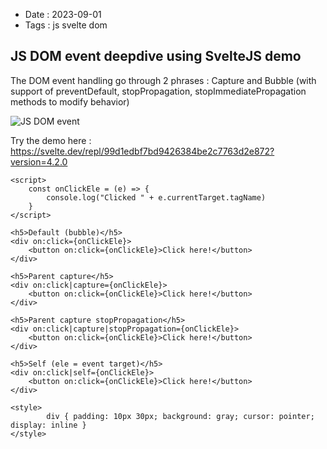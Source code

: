 - Date : 2023-09-01
- Tags : js svelte dom

## JS DOM event deepdive using SvelteJS demo

The DOM event handling go through 2 phrases : Capture and Bubble (with support of preventDefault, stopPropagation, stopImmediatePropagation methods to modify behavior)

![JS DOM event](https://user-images.githubusercontent.com/4528223/264920890-13fa04c5-a1ca-4e56-bdf4-1b0f1f234c47.png)

Try the demo here : https://svelte.dev/repl/99d1edbf7bd9426384be2c7763d2e872?version=4.2.0

```
<script>
	const onClickEle = (e) => {
		console.log("Clicked " + e.currentTarget.tagName)
	}
</script>

<h5>Default (bubble)</h5>
<div on:click={onClickEle}>
	<button on:click={onClickEle}>Click here!</button>
</div>

<h5>Parent capture</h5>
<div on:click|capture={onClickEle}>
	<button on:click={onClickEle}>Click here!</button>
</div>

<h5>Parent capture stopPropagation</h5>
<div on:click|capture|stopPropagation={onClickEle}>
	<button on:click={onClickEle}>Click here!</button>
</div>

<h5>Self (ele = event target)</h5>
<div on:click|self={onClickEle}>
	<button on:click={onClickEle}>Click here!</button>
</div>

<style>
		div { padding: 10px 30px; background: gray; cursor: pointer; display: inline }
</style>
```

